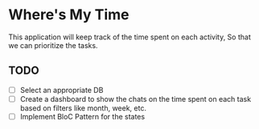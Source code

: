 # Where's My Time

This application will keep track of the time spent on each activity, So that we can prioritize the tasks.

## TODO
* [ ] Select an appropriate DB 
* [ ] Create a dashboard to show the chats on the time spent on each task based on filters like month, week, etc.
* [ ] Implement BloC Pattern for the states